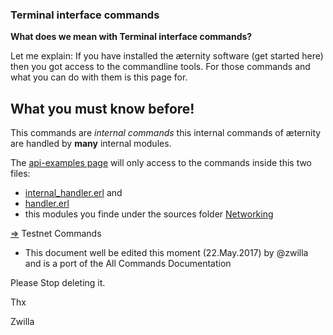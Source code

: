 ### Terminal interface commands


**What does we mean with Terminal interface commands?**

Let me explain: If you have installed the æternity software (get started here) then you got access to the
commandline tools. For those commands and what you can do with them is this page for.

## What you must know before!

This commands are _internal commands_ this internal commands of æternity are handled by **many** internal modules.

The [api-examples page](Api-Examples) will only access to the commands inside this two files:
 - [internal_handler.erl](../../../aeternity/testnet/blob/master/src/networking/internal_handler.erl) and 
 - [handler.erl](../../../aeternity/testnet/blob/master/src/networking/handler.erl)
 - this modules you finde under the sources folder [Networking](../../../aeternity/testnet/blob/master/src/networking/)






[⇒](source) Testnet Commands


+ This document well be edited this moment (22.May.2017) by @zwilla and is a port of the All Commands Documentation

Please Stop deleting it. 

Thx

Zwilla